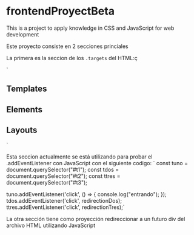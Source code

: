 # frontendProyectBeta
This is a project to apply knowledge in CSS and JavaScript for web development



Este proyecto consiste en 2 secciones princiales

La primera es la seccion de los `.targets` del HTML:ç

`
<div class="targets" id="t1">
  <h2>Templates</h2>
</div>

<div class="targets" id="t2">
  <h2>Elements</h2>
</div>

<div class="targets" id="t3">
  <h2>Layouts</h2>
</div>
`

Esta seccion actualmente se está utilizando para probar el .addEventListener con JavaScript con el siguiente codigo:
`
const tuno = document.querySelector("#t1");
const tdos = document.querySelector("#t2");
const ttres = document.querySelector("#t3");

tuno.addEventListener('click', () => {
console.log("entrando");
});
tdos.addEventListener('click', redirectionDos);
ttres.addEventListener('click', redirectionTres);`

La otra sección tiene como proyección redireccionar a un futuro div del archivo HTML utilizando JavaScript
